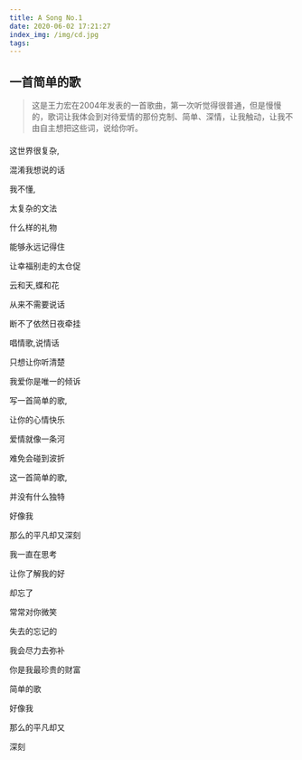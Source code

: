```yaml
---
title: A Song No.1
date: 2020-06-02 17:21:27
index_img: /img/cd.jpg
tags:
---
```


## 一首简单的歌
> 这是王力宏在2004年发表的一首歌曲，第一次听觉得很普通，但是慢慢的，歌词让我体会到对待爱情的那份克制、简单、深情，让我触动，让我不由自主想把这些词，说给你听。

<div id="aplayer" style="margin: 20px 0;"></div>

这世界很复杂,

混淆我想说的话

我不懂,

太复杂的文法

什么样的礼物

能够永远记得住

让幸福别走的太仓促

云和天,蝶和花

从来不需要说话

断不了依然日夜牵挂

唱情歌,说情话

只想让你听清楚

我爱你是唯一的倾诉

写一首简单的歌,

让你的心情快乐

爱情就像一条河

难免会碰到波折

这一首简单的歌,

并没有什么独特

好像我

那么的平凡却又深刻

我一直在思考

让你了解我的好

却忘了

常常对你微笑

失去的忘记的

我会尽力去弥补

你是我最珍贵的财富

简单的歌

好像我

那么的平凡却又

深刻

<style>
@import url('//cdn.staticfile.org/aplayer/1.10.1/APlayer.min.css')
</style>
<script src="//cdn.staticfile.org/aplayer/1.10.1/APlayer.min.js" defer></script>
<script type="text/javascript">
  var oldLoadAp = window.onload;
  window.onload = function () {
    oldLoadAp && oldLoadAp();

    new APlayer({
      container: document.getElementById('aplayer'),
      autoplay: false,
      audio: { name: '一首简单的歌', artist: '王力宏', url: '/song/1.mp3', cover: '/img/wanglihong.jpg', }
    });
  }
</script>
